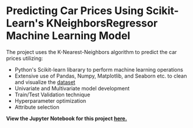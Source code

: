 # Predicting Car Prices Using Scikit-Learn's KNeighborsRegressor Machine Learning Model

The project uses the K-Nearest-Neighbors algorithm to predict the car prices utilizing:

- Python's Scikit-learn libarary to perform machine learning operations
- Extensive use of Pandas, Numpy, Matplotlib, and Seaborn etc. to clean and visualize the [dataset](https://archive.ics.uci.edu/ml/datasets/automobile)
- Univariate and Multivariate model development 
- Train/Test Validation technique 
- Hyperparameter optimization
- Attribute selection

**View the Jupyter Notebook for this project [here.](https://nbviewer.org/github/hussam95/Portfolio/blob/3fa8615d35a43e8690bcba7e71d49e3ca7f6956b/Predicting_Car_Prices.ipynb)** 
 
